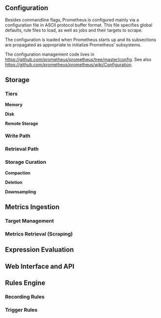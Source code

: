 ## Configuration

Besides commandline flags, Prometheus is configured mainly via a configuration file in ASCII protocol buffer format. This file specifies global defaults, rule files to load, as well as jobs and their targets to scrape.

The configuration is loaded when Prometheus starts up and its subsections are propagated as appropriate to initialize Prometheus' subsystems.

The configuration management code lives in https://github.com/prometheus/prometheus/tree/master/config.
See also https://github.com/prometheus/prometheus/wiki/Configuration.

## Storage
### Tiers

**Memory**

**Disk**

**Remote Storage**

### Write Path
### Retrieval Path
### Storage Curation

**Compaction**

**Deletion**

**Downsampling**

## Metrics Ingestion
### Target Management
### Metrics Retrieval (Scraping)
## Expression Evaluation
## Web Interface and API
## Rules Engine
### Recording Rules
### Trigger Rules